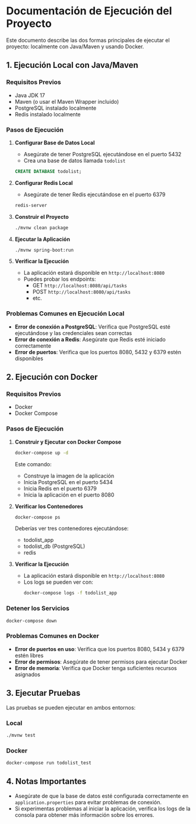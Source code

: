 # Documentación de Ejecución del Proyecto

Este documento describe las dos formas principales de ejecutar el proyecto: localmente con Java/Maven y usando Docker.

## 1. Ejecución Local con Java/Maven

### Requisitos Previos
- Java JDK 17
- Maven (o usar el Maven Wrapper incluido)
- PostgreSQL instalado localmente
- Redis instalado localmente

### Pasos de Ejecución

1. **Configurar Base de Datos Local**
   - Asegúrate de tener PostgreSQL ejecutándose en el puerto 5432
   - Crea una base de datos llamada `todolist`
   ```sql
   CREATE DATABASE todolist;
   ```

2. **Configurar Redis Local**
   - Asegúrate de tener Redis ejecutándose en el puerto 6379
   ```bash
   redis-server
   ```

3. **Construir el Proyecto**
   ```bash
   ./mvnw clean package
   ```

4. **Ejecutar la Aplicación**
   ```bash
   ./mvnw spring-boot:run
   ```

5. **Verificar la Ejecución**
   - La aplicación estará disponible en `http://localhost:8080`
   - Puedes probar los endpoints:
     * GET `http://localhost:8080/api/tasks`
     * POST `http://localhost:8080/api/tasks`
     * etc.

### Problemas Comunes en Ejecución Local
- **Error de conexión a PostgreSQL**: Verifica que PostgreSQL esté ejecutándose y las credenciales sean correctas
- **Error de conexión a Redis**: Asegúrate que Redis esté iniciado correctamente
- **Error de puertos**: Verifica que los puertos 8080, 5432 y 6379 estén disponibles

## 2. Ejecución con Docker

### Requisitos Previos
- Docker
- Docker Compose

### Pasos de Ejecución

1. **Construir y Ejecutar con Docker Compose**
   ```bash
   docker-compose up -d
   ```
   Este comando:
   - Construye la imagen de la aplicación
   - Inicia PostgreSQL en el puerto 5434
   - Inicia Redis en el puerto 6379
   - Inicia la aplicación en el puerto 8080

2. **Verificar los Contenedores**
   ```bash
   docker-compose ps
   ```
   Deberías ver tres contenedores ejecutándose:
   - todolist_app
   - todolist_db (PostgreSQL)
   - redis

3. **Verificar la Ejecución**
   - La aplicación estará disponible en `http://localhost:8080`
   - Los logs se pueden ver con:
     ```bash
     docker-compose logs -f todolist_app
     ```

### Detener los Servicios
```bash
docker-compose down
```

### Problemas Comunes en Docker
- **Error de puertos en uso**: Verifica que los puertos 8080, 5434 y 6379 estén libres
- **Error de permisos**: Asegúrate de tener permisos para ejecutar Docker
- **Error de memoria**: Verifica que Docker tenga suficientes recursos asignados

## 3. Ejecutar Pruebas

Las pruebas se pueden ejecutar en ambos entornos:

### Local
```bash
./mvnw test
```

### Docker
```bash
docker-compose run todolist_test
```
## 4. Notas Importantes
- Asegúrate de que la base de datos esté configurada correctamente en `application.properties` para evitar problemas de conexión.
- Si experimentas problemas al iniciar la aplicación, verifica los logs de la consola para obtener más información sobre los errores.
